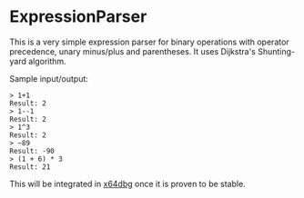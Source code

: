 # ExpressionParser

This is a very simple expression parser for binary operations with operator precedence, unary minus/plus and parentheses. It uses Dijkstra's Shunting-yard algorithm.

Sample input/output:

```
> 1+1
Result: 2
> 1--1
Result: 2
> 1^3
Result: 2
> ~89
Result: -90
> (1 + 6) * 3
Result: 21
```

This will be integrated in [x64dbg](http://x64dbg.com) once it is proven to be stable.